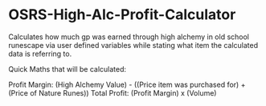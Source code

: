 # OSRS-High-Alc-Profit-Calculator
Calculates how much gp was earned through high alchemy in old school runescape via user defined variables while stating what item the calculated data is referring to.

Quick Maths that will be calculated: 

Profit Margin: (High Alchemy Value) - ((Price item was purchased for) + (Price of Nature Runes))
 Total Profit: (Profit Margin) x (Volume)
